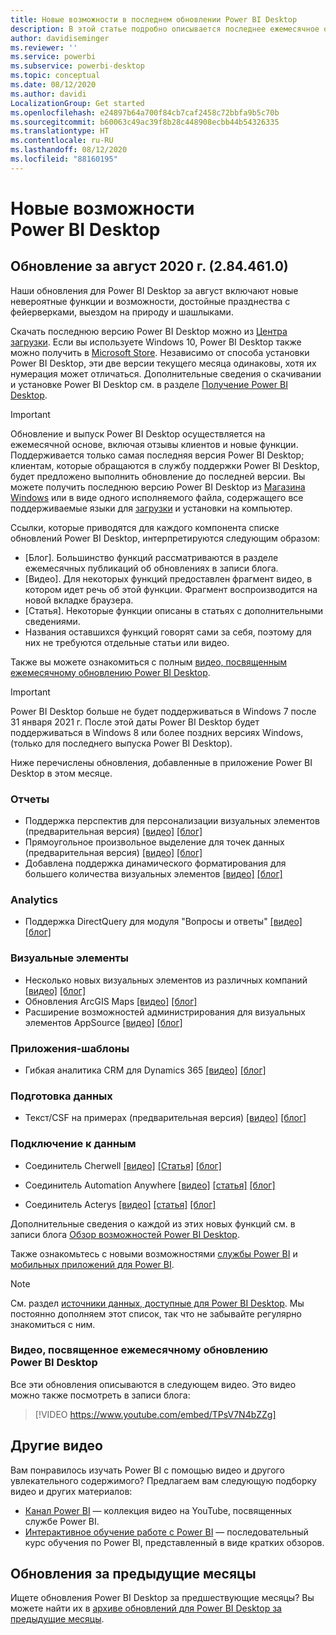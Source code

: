 ```yaml
---
title: Новые возможности в последнем обновлении Power BI Desktop
description: В этой статье подробно описывается последнее ежемесячное обновление для Power BI Desktop.
author: davidiseminger
ms.reviewer: ''
ms.service: powerbi
ms.subservice: powerbi-desktop
ms.topic: conceptual
ms.date: 08/12/2020
ms.author: davidi
LocalizationGroup: Get started
ms.openlocfilehash: e24897b64a700f84cb7caf2458c72bbfa9b5c70b
ms.sourcegitcommit: b60063c49ac39f8b28c448908ecbb44b54326335
ms.translationtype: HT
ms.contentlocale: ru-RU
ms.lasthandoff: 08/12/2020
ms.locfileid: "88160195"
---
```

# <a name="whats-new-in-power-bi-desktop"></a>Новые возможности Power BI Desktop

## <a name="august-2020-update-2844610"></a>Обновление за август 2020 г. (2.84.461.0)

Наши обновления для Power BI Desktop за август включают новые невероятные функции и возможности, достойные празднества с фейерверками, выездом на природу и шашлыками. 

Скачать последнюю версию Power BI Desktop можно из [Центра загрузки](https://www.microsoft.com/download/details.aspx?id=58494). Если вы используете Windows 10, Power BI Desktop также можно получить в [Microsoft Store](https://aka.ms/pbidesktopstore). Независимо от способа установки Power BI Desktop, эти две версии текущего месяца одинаковы, хотя их нумерация может отличаться. Дополнительные сведения о скачивании и установке Power BI Desktop см. в разделе [Получение Power BI Desktop](desktop-get-the-desktop.md). 

> [!IMPORTANT]
> Обновление и выпуск Power BI Desktop осуществляется на ежемесячной основе, включая отзывы клиентов и новые функции. Поддерживается только самая последняя версия Power BI Desktop; клиентам, которые обращаются в службу поддержки Power BI Desktop, будет предложено выполнить обновление до последней версии. Вы можете получить последнюю версию Power BI Desktop из [Магазина Windows](https://aka.ms/pbidesktopstore) или в виде одного исполняемого файла, содержащего все поддерживаемые языки для [загрузки](https://www.microsoft.com/download/details.aspx?id=58494) и установки на компьютер.

Ссылки, которые приводятся для каждого компонента списке обновлений Power BI Desktop, интерпретируются следующим образом:

* \[Блог\]. Большинство функций рассматриваются в разделе ежемесячных публикаций об обновлениях в записи блога.
* \[Видео\]. Для некоторых функций предоставлен фрагмент видео, в котором идет речь об этой функции. Фрагмент воспроизводится на новой вкладке браузера.
* \[Статья\]. Некоторые функции описаны в статьях с дополнительными сведениями.
* Названия оставшихся функций говорят сами за себя, поэтому для них не требуются отдельные статьи или видео.

Также вы можете ознакомиться с полным [видео, посвященным ежемесячному обновлению Power BI Desktop](#power-bi-desktop-monthly-update-video).

> [!IMPORTANT]
> Power BI Desktop больше не будет поддерживаться в Windows 7 после 31 января 2021 г. После этой даты Power BI Desktop будет поддерживаться в Windows 8 или более поздних версиях Windows, (только для последнего выпуска Power BI Desktop). 

Ниже перечислены обновления, добавленные в приложение Power BI Desktop в этом месяце.


### <a name="reporting"></a>Отчеты
* Поддержка перспектив для персонализации визуальных элементов (предварительная версия) [[видео]](https://youtu.be/TPsV7N4bZZg?t=15) [[блог]](https://powerbi.microsoft.com/blog/power-bi-desktop-august-2020-feature-summary/#_Perspectives) 
* Прямоугольное произвольное выделение для точек данных (предварительная версия) [[видео]](https://youtu.be/TPsV7N4bZZg?t=448) [[блог]](https://powerbi.microsoft.com/blog/power-bi-desktop-august-2020-feature-summary/#_Data_point) 
* Добавлена поддержка динамического форматирования для большего количества визуальных элементов [[видео]](https://youtu.be/TPsV7N4bZZg?t=715) [[блог]](https://powerbi.microsoft.com/blog/power-bi-desktop-august-2020-feature-summary/#_dynamic_formatting) 


### <a name="analytics"></a>Analytics
* Поддержка DirectQuery для модуля "Вопросы и ответы" [[видео]](https://youtu.be/TPsV7N4bZZg?t=926) [[блог]](https://powerbi.microsoft.com/blog/power-bi-desktop-august-2020-feature-summary/#_Direct_Query) 


### <a name="visuals"></a>Визуальные элементы
* Несколько новых визуальных элементов из различных компаний [[видео]](https://youtu.be/TPsV7N4bZZg?t=956) [[блог]](https://powerbi.microsoft.com/blog/power-bi-desktop-august-2020-feature-summary/#_Visualizations)
* Обновления ArcGIS Maps [[видео]](https://youtu.be/TPsV7N4bZZg?t=1096) [[блог]](https://powerbi.microsoft.com/blog/power-bi-desktop-august-2020-feature-summary/#_ArcGIS)
* Расширение возможностей администрирования для визуальных элементов AppSource [[видео]](https://youtu.be/TPsV7N4bZZg?t=1135) [[блог]](https://powerbi.microsoft.com/blog/power-bi-desktop-august-2020-feature-summary/#_Admin)


### <a name="template-apps"></a>Приложения-шаблоны
* Гибкая аналитика CRM для Dynamics 365 [[видео]](https://youtu.be/TPsV7N4bZZg?t=1300) [[блог]](https://powerbi.microsoft.com/blog/power-bi-desktop-august-2020-feature-summary/#_CRM)


### <a name="data-preparation"></a>Подготовка данных
* Текст/CSF на примерах (предварительная версия) [[видео]](https://youtu.be/TPsV7N4bZZg?t=1335) [[блог]](https://powerbi.microsoft.com/blog/power-bi-desktop-august-2020-feature-summary/#_text_csv) 

### <a name="data-connectivity"></a>Подключение к данным
* Соединитель Cherwell [[видео]](https://youtu.be/TPsV7N4bZZg?t=1392) [[Статья]](../create-reports/desktop-external-tools.md) [[блог]](https://powerbi.microsoft.com/blog/power-bi-desktop-august-2020-feature-summary/#_Cherwell_connector) 

* Соединитель Automation Anywhere [[видео]](https://youtu.be/TPsV7N4bZZg?t=1414) [[статья]](../create-reports/desktop-external-tools.md) [[блог]](https://powerbi.microsoft.com/blog/power-bi-desktop-august-2020-feature-summary/#_Auto_connector) 

* Соединитель Acterys [[видео]](https://youtu.be/TPsV7N4bZZg?t=1434) [[статья]](../create-reports/desktop-external-tools.md) [[блог]](https://powerbi.microsoft.com/blog/power-bi-desktop-august-2020-feature-summary/#_Acterys_connector) 


Дополнительные сведения о каждой из этих новых функций см. в записи блога [Обзор возможностей Power BI Desktop](https://powerbi.microsoft.com/blog/power-bi-desktop-august-2020-feature-summary/).

Также ознакомьтесь с новыми возможностями [службы Power BI](service-whats-new.md) и [мобильных приложений для Power BI](../consumer/mobile/mobile-whats-new-in-the-mobile-apps.md).

> [!NOTE]
> См. раздел [источники данных, доступные для Power BI Desktop](../connect-data/desktop-data-sources.md). Мы постоянно дополняем этот список, так что не забывайте регулярно знакомиться с ним.


### <a name="power-bi-desktop-monthly-update-video"></a>Видео, посвященное ежемесячному обновлению Power BI Desktop
Все эти обновления описываются в следующем видео. Это видео можно также посмотреть в записи блога:

> [!VIDEO https://www.youtube.com/embed/TPsV7N4bZZg]

## <a name="more-videos"></a>Другие видео

Вам понравилось изучать Power BI с помощью видео и другого увлекательного содержимого? Предлагаем вам следующую подборку видео и других материалов:

-   [Канал Power BI](https://www.youtube.com/user/mspowerbi) — коллекция видео на YouTube, посвященных службе Power BI.
-   [Интерактивное обучение работе с Power BI](https://powerbi.microsoft.com/guided-learning/) — последовательный курс обучения по Power BI, представленный в виде кратких обзоров.

## <a name="updates-for-previous-months"></a>Обновления за предыдущие месяцы

Ищете обновления Power BI Desktop за предшествующие месяцы? Вы можете найти их в [архиве обновлений для Power BI Desktop за предыдущие месяцы](desktop-latest-update-archive.md).
